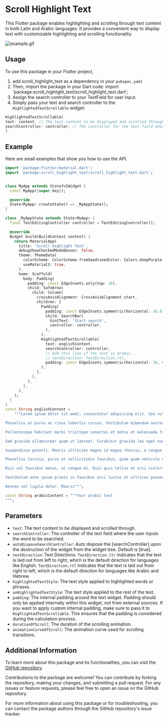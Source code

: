 # Scroll Highlight Text

This Flutter package enables highlighting and scrolling through text content in both Latin and Arabic languages. It provides a convenient way to display text with customizable highlighting and scrolling functionality.

![example.gif](https://github.com/AhmedZein1996/scroll_highlight_text/raw/main/example.gif)

## Usage
To use this package in your Flutter project,
1. add scroll_highlight_text as a dependency in your `pubspec.yaml`
2. Then, import the package in your Dart code:
import 'package:scroll_highlight_text/scroll_highlight_text.dart';
3. Assign the search controller to your TextField for user input.
4. Simply pass your text and search controller to the `HighlightedTextScrollable` widget:
```dart
HighlightedTextScrollable(
text: content, // The text content to be displayed and scrolled through.
searchController: controller, // The controller for the text field where the user inputs the search term.
)
```

## Example 

Here are small examples that show you how to use the API.

```dart
import 'package:flutter/material.dart';
import 'package:scroll_highlight_text/scroll_highlight_text.dart';


class MyApp extends StatefulWidget {
  const MyApp({super.key});

  @override
  State<MyApp> createState() => _MyAppState();
}

class _MyAppState extends State<MyApp> {
  final TextEditingController controller = TextEditingController();

  @override
  Widget build(BuildContext context) {
    return MaterialApp(
      title: 'Scroll Highlight Text',
      debugShowCheckedModeBanner: false,
      theme: ThemeData(
        colorScheme: ColorScheme.fromSeed(seedColor: Colors.deepPurple),
        useMaterial3: true,
      ),
      home: Scaffold(
        body: Padding(
          padding: const EdgeInsets.only(top: 16),
          child: SafeArea(
            child: Column(
              crossAxisAlignment: CrossAxisAlignment.start,
              children: [
                Padding(
                  padding: const EdgeInsets.symmetric(horizontal: 16.0),
                  child: SearchBar(
                    hintText: 'Start search',
                    controller: controller,
                  ),
                ),
                HighlightedTextScrollable(
                  text: englishContent,
                  searchController: controller,
                  // Add this line if the text is Arabic.
                  // textDirection: TextDirection.rtl,
                  padding: const EdgeInsets.symmetric(horizontal: 16, vertical: 20),
                ),
              ],
            ),
          ),
        ),
      ),
    );
  }
}
const String englishContent =
    """Lorem ipsum dolor sit amet, consectetur adipiscing elit. Sed vulputate auctor augue, vitae accumsan odio cursus a. Integer gravida luctus erat, id congue mi vehicula vel. Morbi at neque felis. In hac habitasse platea dictumst. Cras ultricies eros quis libero fringilla, eget convallis leo placerat. Vestibulum vitae odio sit amet lacus feugiat placerat. Nullam id consequat mauris. Maecenas vestibulum magna in vehicula tempor. Ut id dapibus mi. Donec at nisl risus. Quisque nec tortor sit amet nunc suscipit iaculis. Vivamus bibendum risus non magna gravida rutrum. Nulla facilisi. Sed hendrerit eget enim at eleifend.

Phasellus at purus ac risus lobortis cursus. Vestibulum bibendum auctor massa sit amet blandit. Sed vel tincidunt est. Vivamus tempor diam vel tortor posuere, eget fermentum arcu tempor. Fusce nec eleifend turpis. Nullam auctor convallis fringilla. Sed id erat velit. Integer pretium ex a nisi vehicula, id euismod sem cursus. Mauris congue massa magna, ut rutrum ipsum dictum non. Integer nec libero a velit dapibus aliquam. Proin blandit ultricies nisi, eget auctor urna cursus ac. Vestibulum euismod augue nec ex ultricies, ac vestibulum lacus mattis. Suspendisse commodo metus ut semper laoreet. Duis tincidunt mauris et risus feugiat, non posuere arcu congue. Donec id arcu nec mauris pharetra ultricies nec in justo.

Pellentesque habitant morbi tristique senectus et netus et malesuada fames ac turpis egestas. Maecenas consequat libero id urna elementum, non viverra elit pharetra. Fusce tempor felis nec velit tincidunt, id feugiat libero ullamcorper. Duis placerat justo vitae felis pharetra, ut cursus dui gravida. Proin id ultrices dui. Vivamus nec nunc urna. Donec commodo euismod tellus, eget maximus sem vehicula sit amet. Fusce placerat rutrum nulla. Nam ac libero ac eros tristique condimentum.

Sed gravida ullamcorper quam ut laoreet. Curabitur gravida leo eget nunc suscipit, ac elementum libero pharetra. Fusce a nisi risus. Proin sollicitudin, ligula ac pretium congue, quam nisi convallis tortor, vel varius nisi ex sed enim. Nullam sem nulla, gravida in ipsum at, consequat auctor leo. Pellentesque habitant morbi tristique senectus et netus et malesuada fames ac turpis egestas. Phasellus efficitur elit a libero aliquet, eget bibendum risus rutrum. Nam eleifend dolor nisl, in sollicitudin orci ultricies in. Aenean eget leo nec nisi fermentum varius.

Suspendisse potenti. Mauris ultricies magna id magna rhoncus, a congue elit luctus. Nulla facilisi. Morbi molestie magna in sapien iaculis condimentum. Maecenas at nisi eros. Aliquam erat volutpat. Curabitur laoreet, justo id dignissim sollicitudin, nisi urna luctus leo, at tempor nunc dolor ut justo. Nam eu rhoncus nulla. Duis vel lacus vitae quam finibus auctor eget ut purus. Nullam euismod, nisi nec varius suscipit, orci odio luctus est, id suscipit tortor nunc in elit. Sed ac ipsum nec erat eleifend consectetur. Nam et lacus vitae urna hendrerit faucibus. In hac habitasse platea dictumst. Sed eu ex nec turpis pellentesque dapibus vel sed risus. Vivamus nec dictum lacus. Sed vitae velit a ex tristique pulvinar.

Phasellus lacinia, purus et sollicitudin faucibus, quam quam vehicula elit, ut dignissim lorem magna vitae purus. Integer non tellus ac dui varius tincidunt. Integer id urna magna. Cras bibendum volutpat felis non scelerisque. Nam condimentum justo ac sapien tincidunt interdum. Nulla facilisi. Aenean tincidunt tortor nisi, nec varius mi rutrum nec. Sed ut commodo ligula. Suspendisse potenti. Sed vel ullamcorper purus. Aliquam vitae viverra nulla. Mauris non ligula non turpis facilisis fringilla.

Duis vel faucibus metus, ac congue mi. Duis quis tellus et orci scelerisque bibendum. Integer bibendum, nunc et posuere vehicula, arcu urna accumsan dui, eget placerat erat enim vitae enim. Curabitur sed orci at arcu laoreet fringilla. Pellentesque habitant morbi tristique senectus et netus et malesuada fames ac turpis egestas. Fusce interdum tincidunt diam a feugiat. Nam quis arcu eros. Vivamus vel orci libero. Aliquam et magna in nisi tincidunt interdum. Sed vitae leo id mi convallis commodo ac et odio. Integer eu erat enim. In at ligula ex. Nam pharetra lectus eu feugiat lobortis. Aliquam at est in magna mollis scelerisque non eget odio. Vivamus vel nisi ac nisi accumsan commodo. Integer semper ex non felis tincidunt, ut lacinia lacus dictum. Vivamus eu nulla ut lacus dictum condimentum vel at leo.

Vestibulum ante ipsum primis in faucibus orci luctus et ultrices posuere cubilia Curae; Ut scelerisque neque eu lorem hendrerit suscipit. Fusce a vestibulum ligula. Suspendisse sit amet diam sagittis, dapibus purus vel, viverra ligula. Nam vitae quam a nibh tempus vestibulum. Curabitur id nisl nec ipsum facilisis posuere. Aliquam eu consequat magna. Sed dignissim quam ac urna commodo, eget posuere quam commodo. Vivamus vulputate tellus sit amet massa fringilla, sed fermentum ex feugiat. Ut vel sodales dolor. Fusce interdum, justo ac rutrum condimentum, ex urna molestie nulla, eget tempor leo eros ut dolor. Aliquam non lorem vel dui posuere tristique. Ut tincidunt nec ligula nec eleifend. Vivamus efficitur placerat aliquam.

Aenean vel ligula dolor. Mauris""";

const String arabicContent = """Your arabic text
""";
```

## Parameters

- `text`: The text content to be displayed and scrolled through.
- `searchController`: The controller of the text field where the user inputs the word to be searched.
- `autoDisposeSearchController`: Auto dispose the [searchController] upon the destruction of the widget from the widget tree. Default is [true].
- `textDirection`: Text Directions. `TextDirection.ltr` indicates that the text is laid out from left to right, which is the default direction for languages like English. `TextDirection.rtl` indicates that the text is laid out from right to left, which is the default direction for languages like Arabic and Hebrew.
- `highlightedTextStyle`: The text style applied to highlighted words or phrases.
- `unHighlightedTextStyle`: The text style applied to the rest of the text.
- `padding`: The internal padding around the text widget. Padding should only be applied internally within this widget, not from external sources. If you want to apply custom internal padding, make sure to pass it to `HighlightedTextScrollable`. This ensures that the padding is considered during the calculation process.
- `durationOfScroll`: The duration of the scrolling animation.
- `animationCurveOfScroll`: The animation curve used for scrolling transitions.


## Additional Information

To learn more about this package and its functionalities, you can visit the [GitHub repository](https://github.com/AhmedZein1996/scroll_highlight_text).

Contributions to the package are welcome! You can contribute by forking the repository, making your changes, and submitting a pull request. For any issues or feature requests, please feel free to open an issue on the GitHub repository.

For more information about using this package or for troubleshooting, you can contact the package authors through the GitHub repository's issue tracker.
